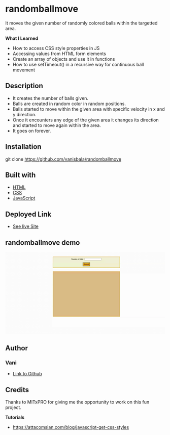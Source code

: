 # randomballmove
  It moves the given number of randomly colored balls within the targetted area.

**What I Learned**
- How to access CSS style properties in JS
- Accessing values from HTML form elements
- Create an array of objects and use it in functions
- How to use setTimeout() in a recursive way for continuous ball movement

## Description
- It creates the number of balls given.
- Balls are created in random color in random positions.
- Balls started to move within the given area with specific velocity in x and y direction.
- Once it encounters any edge of the given area it changes its direction and started to move again within the area.
- It goes on forever.

## Installation
git clone https://github.com/vanisbala/randomballmove

## Built with
- [HTML](https://developer.mozilla.org/en-US/docs/Web/HTML)
- [CSS](https://developer.mozilla.org/en-US/docs/Web/CSS)
- [JavaScript](https://developer.mozilla.org/en-US/docs/Web/Javascript)

## Deployed Link
- [See live Site](https://vanisbala.github.io/randomballmove/)

## randomballmove demo
![Pac-Man Demo](./media/RandomBallMove.gif)

## Author
### Vani 
- [Link to Github](https://github.com/vanisbala)

## Credits
Thanks to MITxPRO for giving me the opportunity to work on this fun project.

**Tutorials**
- https://attacomsian.com/blog/javascript-get-css-styles


